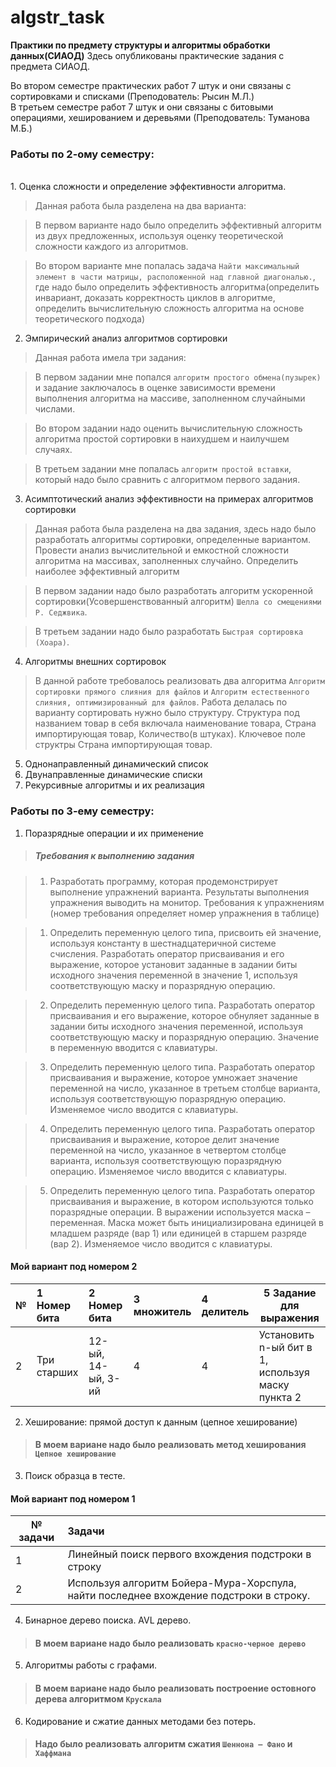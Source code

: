 # algstr_task
<parent align="center">
	<b>Практики по предмету структуры и алгоритмы обработки данных(СИАОД)</b>
</parent>
Здесь опубликованы практические задания с предмета СИАОД.

Во втором семестре практических работ 7 штук и они связаны с сортировками и списками (Преподователь: Рысин М.Л.)
<br>
В третьем семестре работ 7 штук и они связаны с битовыми операциями, хешированием и деревьями (Преподователь: Туманова М.Б.)
<br>
### Работы по 2-ому семестру:
<br>
1. Оценка сложности и определение эффективности алгоритма.<br>

>Данная работа была разделена на два варианта:

>В первом варианте надо было определить эффективный алгоритм из двух предложенных, используя оценку теоретической сложности каждого из алгоритмов.

>Во втором варианте мне попалась задача `Найти максимальный элемент в части матрицы, расположенной над главной диагональю.`, где надо было определить эффективноcть алгоритма(определить инвариант, доказать корректность циклов в алгоритме, определить вычислительную сложность алгоритма на основе теоретического подхода)
2. Эмпирический анализ алгоритмов сортировки
> Данная работа имела три задания:

> В первом задании мне попался `алгоритм простого обмена(пузырек)` и задание заключалось в оценке зависимости времени выполнения алгоритма на массиве, заполненном случайными числами.

> Во втором задании надо оценить вычислительную сложность алгоритма простой сортировки в наихудшем и наилучшем случаях.

> В третьем задании мне попалась `алгоритм простой вставки`, который надо было сравнить с алгоритмом первого задания.
3. Асимптотический анализ эффективности на примерах алгоритмов
   сортировки
> Данная работа была разделена на два задания, здесь надо было разработать алгоритмы сортировки, определенные вариантом. Провести анализ вычислительной и емкостной сложности алгоритма на массивах, заполненных случайно. Определить наиболее эффективный алгоритм 

> В первом задании надо было разработать алгоритм ускоренной сортировки(Усовершенствованный алгоритм) `Шелла со смещениями
Р. Седжвика`.
 
> В третьем задании надо было разработать `Быстрая сортировка (Хоара)`.
4. Алгоритмы внешних сортировок
> В данной работе требовалось реализовать два алгоритма `Алгоритм сортировки прямого слияния для файлов` и `Алгоритм естественного слияния, оптимизированный для файлов`. Работа делалась по варианту сортировать нужно было структуру. Структура под названием товар в себя включала наименование товара, Страна импортирующая товар, Количество(в штуках). Ключевое поле структры Страна импортирующая товар.
5. Однонаправленный динамический список
6. Двунаправленные динамические списки
7. Рекурсивные алгоритмы и их реализация

### Работы по 3-ему семестру:
1. Поразрядные операции и их применение
>##### Требования к выполнению задания

> 1. Разработать программу, которая продемонстрирует выполнение
> упражнений варианта. Результаты выполнения упражнения выводить на
> монитор.
> Требования к упражнениям (номер требования определяет номер
> упражнения в таблице)

> 1) Определить переменную целого типа, присвоить ей значение, используя
> константу в шестнадцатеричной системе счисления.
> Разработать оператор присваивания и его выражение, которое установит
> заданные в задании биты исходного значения переменной в значение 1,
> используя соответствующую маску и поразрядную операцию.

> 2) Определить переменную целого типа.
> Разработать оператор присваивания и его выражение, которое обнуляет
> заданные в задании биты исходного значения переменной, используя
> соответствующую маску и поразрядную операцию. Значение в
> переменную вводится с клавиатуры.

> 3) Определить переменную целого типа.
> Разработать оператор присваивания и выражение, которое умножает
> значение переменной на число, указанное в третьем столбце варианта,
> используя соответствующую поразрядную операцию. Изменяемое число
> вводится с клавиатуры.

> 4) Определить переменную целого типа.
> Разработать оператор присваивания и выражение, которое делит значение
> переменной на число, указанное в четвертом столбце варианта, используя
> соответствующую поразрядную операцию. Изменяемое число вводится с
> клавиатуры.

> 5) Определить переменную целого типа.
> Разработать оператор присваивания и выражение, в котором
> используются только поразрядные операции. В выражении используется
> маска – переменная. Маска может быть инициализирована единицей в
> младшем разряде (вар 1) или единицей в старшем разряде (вар 2).
> Изменяемое число вводится с клавиатуры.

#### Мой вариант под номером 2

| № | 1 Номер бита  | 2 Номер бита       | 3 множитель | 4 делитель | 5 Задание для выражения                           |
| ------- |:--------------|:-------------------|:------------|:-----------|---------------------------------------------------|
| 2 | Три старших   | 12-ый, 14-ый, 3-ий | 4           | 4          | Установить n-ый бит в 1, используя маску пункта 2 |

2. Хеширование: прямой доступ к данным (цепное хеширование)
>#### В моем вариане надо было реализовать метод хеширования `Цепное хеширование`
3. Поиск образца в тесте.

#### Мой вариант под номером 1

| № задачи | Задачи                                                                                       |
|----------|:---------------------------------------------------------------------------------------------|
| 1        | Линейный поиск первого вхождения подстроки в строку                                          |
| 2        | Используя алгоритм Бойера-Мура-Хорспула, найти последнее вхождение подстроки в строку.       |

4. Бинарное дерево поиска. AVL дерево.
>#### В моем вариане надо было реализовать `красно-черное дерево`
5. Алгоритмы работы с графами.
>#### В моем вариане надо было реализовать построение остовного дерева алгоритмом `Крускала`
6. Кодирование и сжатие данных методами без потерь.
>#### Надо было реализовать алгоритм сжатия `Шеннона – Фано` и `Хаффмана`